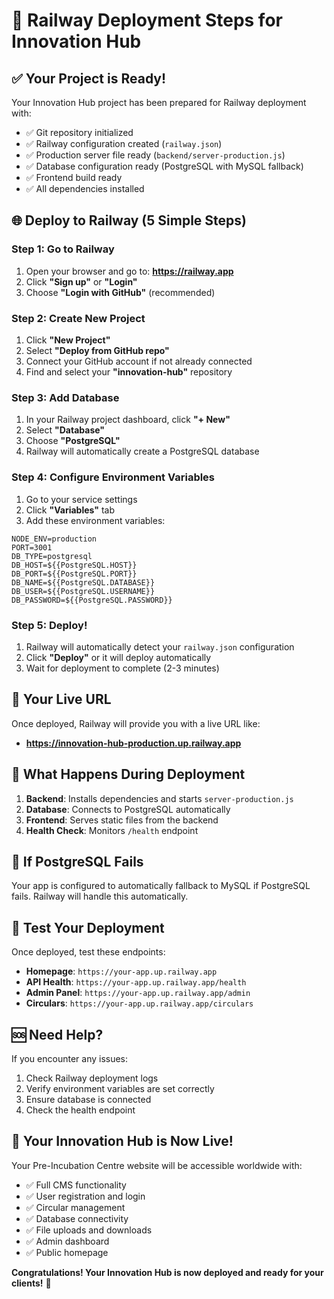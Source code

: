 # 🚀 Railway Deployment Steps for Innovation Hub

## ✅ Your Project is Ready!

Your Innovation Hub project has been prepared for Railway deployment with:
- ✅ Git repository initialized
- ✅ Railway configuration created (`railway.json`)
- ✅ Production server file ready (`backend/server-production.js`)
- ✅ Database configuration ready (PostgreSQL with MySQL fallback)
- ✅ Frontend build ready
- ✅ All dependencies installed

## 🌐 Deploy to Railway (5 Simple Steps)

### Step 1: Go to Railway
1. Open your browser and go to: **https://railway.app**
2. Click **"Sign up"** or **"Login"**
3. Choose **"Login with GitHub"** (recommended)

### Step 2: Create New Project
1. Click **"New Project"**
2. Select **"Deploy from GitHub repo"**
3. Connect your GitHub account if not already connected
4. Find and select your **"innovation-hub"** repository

### Step 3: Add Database
1. In your Railway project dashboard, click **"+ New"**
2. Select **"Database"**
3. Choose **"PostgreSQL"**
4. Railway will automatically create a PostgreSQL database

### Step 4: Configure Environment Variables
1. Go to your service settings
2. Click **"Variables"** tab
3. Add these environment variables:

```
NODE_ENV=production
PORT=3001
DB_TYPE=postgresql
DB_HOST=${{PostgreSQL.HOST}}
DB_PORT=${{PostgreSQL.PORT}}
DB_NAME=${{PostgreSQL.DATABASE}}
DB_USER=${{PostgreSQL.USERNAME}}
DB_PASSWORD=${{PostgreSQL.PASSWORD}}
```

### Step 5: Deploy!
1. Railway will automatically detect your `railway.json` configuration
2. Click **"Deploy"** or it will deploy automatically
3. Wait for deployment to complete (2-3 minutes)

## 🎉 Your Live URL

Once deployed, Railway will provide you with a live URL like:
- **https://innovation-hub-production.up.railway.app**

## 🔧 What Happens During Deployment

1. **Backend**: Installs dependencies and starts `server-production.js`
2. **Database**: Connects to PostgreSQL automatically
3. **Frontend**: Serves static files from the backend
4. **Health Check**: Monitors `/health` endpoint

## 🚨 If PostgreSQL Fails

Your app is configured to automatically fallback to MySQL if PostgreSQL fails. Railway will handle this automatically.

## 📱 Test Your Deployment

Once deployed, test these endpoints:
- **Homepage**: `https://your-app.up.railway.app`
- **API Health**: `https://your-app.up.railway.app/health`
- **Admin Panel**: `https://your-app.up.railway.app/admin`
- **Circulars**: `https://your-app.up.railway.app/circulars`

## 🆘 Need Help?

If you encounter any issues:
1. Check Railway deployment logs
2. Verify environment variables are set correctly
3. Ensure database is connected
4. Check the health endpoint

## 🎯 Your Innovation Hub is Now Live!

Your Pre-Incubation Centre website will be accessible worldwide with:
- ✅ Full CMS functionality
- ✅ User registration and login
- ✅ Circular management
- ✅ Database connectivity
- ✅ File uploads and downloads
- ✅ Admin dashboard
- ✅ Public homepage

**Congratulations! Your Innovation Hub is now deployed and ready for your clients!** 🎉
